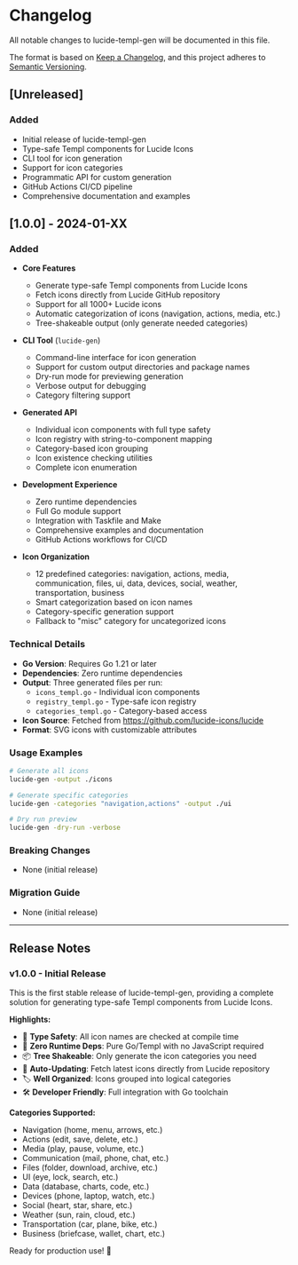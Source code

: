 # Changelog

All notable changes to lucide-templ-gen will be documented in this file.

The format is based on [Keep a Changelog](https://keepachangelog.com/en/1.0.0/),
and this project adheres to [Semantic Versioning](https://semver.org/spec/v2.0.0.html).

## [Unreleased]

### Added
- Initial release of lucide-templ-gen
- Type-safe Templ components for Lucide Icons
- CLI tool for icon generation
- Support for icon categories
- Programmatic API for custom generation
- GitHub Actions CI/CD pipeline
- Comprehensive documentation and examples

## [1.0.0] - 2024-01-XX

### Added
- **Core Features**
  - Generate type-safe Templ components from Lucide Icons
  - Fetch icons directly from Lucide GitHub repository
  - Support for all 1000+ Lucide icons
  - Automatic categorization of icons (navigation, actions, media, etc.)
  - Tree-shakeable output (only generate needed categories)

- **CLI Tool** (`lucide-gen`)
  - Command-line interface for icon generation
  - Support for custom output directories and package names
  - Dry-run mode for previewing generation
  - Verbose output for debugging
  - Category filtering support

- **Generated API**
  - Individual icon components with full type safety
  - Icon registry with string-to-component mapping
  - Category-based icon grouping
  - Icon existence checking utilities
  - Complete icon enumeration

- **Development Experience**
  - Zero runtime dependencies
  - Full Go module support
  - Integration with Taskfile and Make
  - Comprehensive examples and documentation
  - GitHub Actions workflows for CI/CD

- **Icon Organization**
  - 12 predefined categories: navigation, actions, media, communication, files, ui, data, devices, social, weather, transportation, business
  - Smart categorization based on icon names
  - Category-specific generation support
  - Fallback to "misc" category for uncategorized icons

### Technical Details
- **Go Version**: Requires Go 1.21 or later
- **Dependencies**: Zero runtime dependencies
- **Output**: Three generated files per run:
  - `icons_templ.go` - Individual icon components
  - `registry_templ.go` - Type-safe icon registry
  - `categories_templ.go` - Category-based access
- **Icon Source**: Fetched from https://github.com/lucide-icons/lucide
- **Format**: SVG icons with customizable attributes

### Usage Examples
```bash
# Generate all icons
lucide-gen -output ./icons

# Generate specific categories
lucide-gen -categories "navigation,actions" -output ./ui

# Dry run preview
lucide-gen -dry-run -verbose
```

### Breaking Changes
- None (initial release)

### Migration Guide
- None (initial release)

---

## Release Notes

### v1.0.0 - Initial Release

This is the first stable release of lucide-templ-gen, providing a complete solution for generating type-safe Templ components from Lucide Icons.

**Highlights:**
- 🎯 **Type Safety**: All icon names are checked at compile time
- 🚀 **Zero Runtime Deps**: Pure Go/Templ with no JavaScript required  
- 📦 **Tree Shakeable**: Only generate the icon categories you need
- 🔄 **Auto-Updating**: Fetch latest icons directly from Lucide repository
- 🏷️ **Well Organized**: Icons grouped into logical categories
- 🛠️ **Developer Friendly**: Full integration with Go toolchain

**Categories Supported:**
- Navigation (home, menu, arrows, etc.)
- Actions (edit, save, delete, etc.)
- Media (play, pause, volume, etc.)
- Communication (mail, phone, chat, etc.)
- Files (folder, download, archive, etc.)
- UI (eye, lock, search, etc.)
- Data (database, charts, code, etc.)
- Devices (phone, laptop, watch, etc.)
- Social (heart, star, share, etc.)
- Weather (sun, rain, cloud, etc.)
- Transportation (car, plane, bike, etc.)
- Business (briefcase, wallet, chart, etc.)

Ready for production use! 🎉